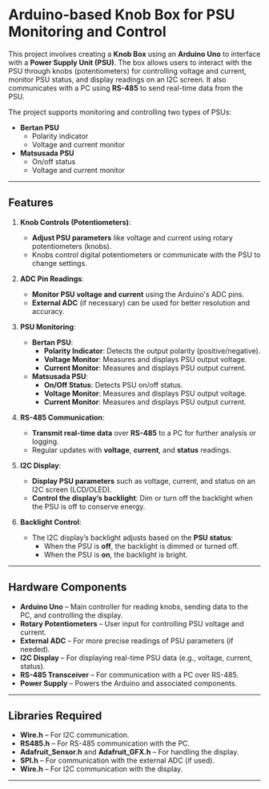 # Arduino-based Knob Box for PSU Monitoring and Control

This project involves creating a **Knob Box** using an **Arduino Uno** to interface with a **Power Supply Unit (PSU)**. The box allows users to interact with the PSU through knobs (potentiometers) for controlling voltage and current, monitor PSU status, and display readings on an I2C screen. It also communicates with a PC using **RS-485** to send real-time data from the PSU.

The project supports monitoring and controlling two types of PSUs:
- **Bertan PSU**
  - Polarity indicator
  - Voltage and current monitor
- **Matsusada PSU**
  - On/off status
  - Voltage and current monitor

---

## Features

1. **Knob Controls (Potentiometers)**:
   - **Adjust PSU parameters** like voltage and current using rotary potentiometers (knobs).
   - Knobs control digital potentiometers or communicate with the PSU to change settings.

2. **ADC Pin Readings**:
   - **Monitor PSU voltage and current** using the Arduino's ADC pins.
   - **External ADC** (if necessary) can be used for better resolution and accuracy.

3. **PSU Monitoring**:
   - **Bertan PSU**:
     - **Polarity Indicator**: Detects the output polarity (positive/negative).
     - **Voltage Monitor**: Measures and displays PSU output voltage.
     - **Current Monitor**: Measures and displays PSU output current.
   - **Matsusada PSU**:
     - **On/Off Status**: Detects PSU on/off status.
     - **Voltage Monitor**: Measures and displays PSU output voltage.
     - **Current Monitor**: Measures and displays PSU output current.

4. **RS-485 Communication**:
   - **Transmit real-time data** over **RS-485** to a PC for further analysis or logging.
   - Regular updates with **voltage**, **current**, and **status** readings.

5. **I2C Display**:
   - **Display PSU parameters** such as voltage, current, and status on an I2C screen (LCD/OLED).
   - **Control the display’s backlight**: Dim or turn off the backlight when the PSU is off to conserve energy.

6. **Backlight Control**:
   - The I2C display’s backlight adjusts based on the **PSU status**:
     - When the PSU is **off**, the backlight is dimmed or turned off.
     - When the PSU is **on**, the backlight is bright.

---

## Hardware Components

- **Arduino Uno** – Main controller for reading knobs, sending data to the PC, and controlling the display.
- **Rotary Potentiometers** – User input for controlling PSU voltage and current.
- **External ADC** – For more precise readings of PSU parameters (if needed).
- **I2C Display** – For displaying real-time PSU data (e.g., voltage, current, status).
- **RS-485 Transceiver** – For communication with a PC over RS-485.
- **Power Supply** – Powers the Arduino and associated components.


---

## Libraries Required

- **Wire.h** – For I2C communication.
- **RS485.h** – For RS-485 communication with the PC.
- **Adafruit_Sensor.h** and **Adafruit_GFX.h** – For handling the display.
- **SPI.h** – For communication with the external ADC (if used).
- **Wire.h** – For I2C communication with the display.

---

